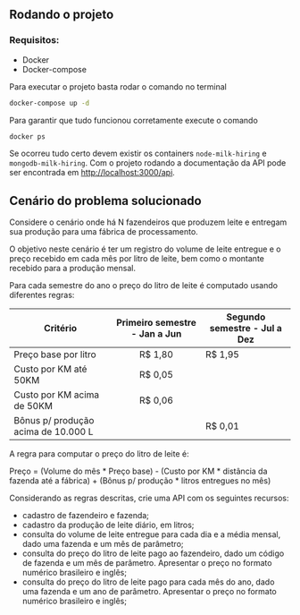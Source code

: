 ## Rodando o projeto

### Requisitos:
- Docker
- Docker-compose

Para executar o projeto basta rodar o comando no terminal
```zsh 
docker-compose up -d
```

Para garantir que tudo funcionou corretamente execute o comando
```zsh
docker ps
```

Se ocorreu tudo certo devem existir os containers `node-milk-hiring` e `mongodb-milk-hiring`. Com o projeto rodando a documentação da API pode ser encontrada em [http://localhost:3000/api](http://localhost:3000/api).

## Cenário do problema solucionado

Considere o cenário onde há N fazendeiros que produzem leite e entregam sua produção para uma fábrica de processamento.

O objetivo neste cenário é ter um registro do volume de leite entregue e o preço recebido em cada mês por litro de leite, bem como o montante recebido para a produção mensal.

Para cada semestre do ano o preço do litro de leite é computado usando diferentes regras:


|Critério| Primeiro semestre - Jan a Jun | Segundo semestre - Jul a Dez |
|---|:---:|---|
|Preço base por litro| R$ 1,80| R$ 1,95|
|Custo por KM até 50KM| R$ 0,05 | |
|Custo por KM acima de 50KM| R$ 0,06 | |
|Bônus p/ produção acima de 10.000 L| |R$ 0,01|

A regra para computar o preço do litro de leite é:

Preço = (Volume do mês * Preço base) - (Custo por KM * distância da fazenda até a fábrica) + (Bônus p/ produção * litros entregues no mês)

Considerando as regras descritas, crie uma API com os seguintes recursos:
- cadastro de fazendeiro e fazenda;
- cadastro da produção de leite diário, em litros;
- consulta do volume de leite entregue para cada dia e a média mensal, dado uma fazenda e um mês de parâmetro;
- consulta do preço do litro de leite pago ao fazendeiro, dado um código de fazenda e um mês de parâmetro. Apresentar o preço no formato numérico brasileiro e inglês;
- consulta do preço do litro de leite pago para cada mês do ano, dado uma fazenda e um ano de parâmetro. Apresentar o preço no formato numérico brasileiro e inglês;
